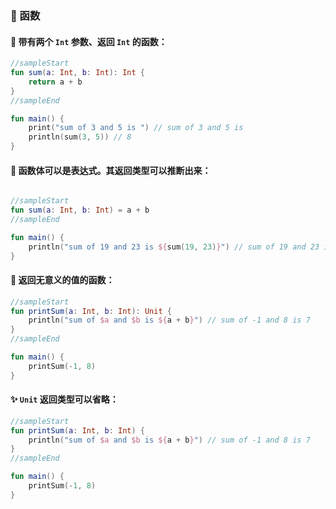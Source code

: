 ### 🧩 函数

#### 🔢 带有两个 <code>Int</code> 参数、返回 <code>Int</code> 的函数：

```kotlin
//sampleStart
fun sum(a: Int, b: Int): Int {
    return a + b
}
//sampleEnd

fun main() {
    print("sum of 3 and 5 is ") // sum of 3 and 5 is
    println(sum(3, 5)) // 8
}
```

#### 🧮 函数体可以是表达式。其返回类型可以推断出来：

```kotlin

//sampleStart
fun sum(a: Int, b: Int) = a + b
//sampleEnd

fun main() {
    println("sum of 19 and 23 is ${sum(19, 23)}") // sum of 19 and 23 is 42
}
```
#### 🚫 返回无意义的值的函数：

```kotlin
//sampleStart
fun printSum(a: Int, b: Int): Unit {
    println("sum of $a and $b is ${a + b}") // sum of -1 and 8 is 7
}
//sampleEnd

fun main() {
    printSum(-1, 8)
}
```
#### ✨ <code>Unit</code> 返回类型可以省略：

```kotlin
//sampleStart
fun printSum(a: Int, b: Int) {
    println("sum of $a and $b is ${a + b}") // sum of -1 and 8 is 7
}
//sampleEnd

fun main() {
    printSum(-1, 8)
}
```